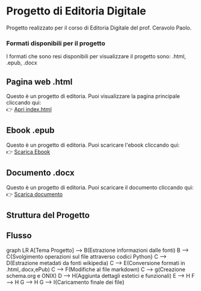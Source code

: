 # Progetto di Editoria Digitale
Progetto realizzato per il corso di Editoria Digitale del prof. Ceravolo Paolo.

### Formati disponibili per il progetto
I formati che sono resi disponibili per visualizzare il progetto sono: .html, .epub, .docx

## Pagina web .html
Questo è un progetto di editoria. Puoi visualizzare la pagina principale cliccando qui:  
👉 [Apri index.html](https://htmlpreview.github.io/?https://github.com/MassimilianoGentilini/Progetto_editoria/blob/main/ProgettoEditoriaDigitale_Gentilini/index.html)

## Ebook .epub
Questo è un progetto di editoria. Puoi scaricare l'ebook cliccando qui:  
👉 [Scarica Ebook](https://github.com/MassimilianoGentilini/Progetto_editoria/raw/main/ProgettoEditoriaDigitale_Gentilini/output.epub)

## Documento .docx
Questo è un progetto di editoria. Puoi scaricare il documento cliccando qui:  
👉 [Scarica documento](https://github.com/MassimilianoGentilini/Progetto_editoria/raw/main/ProgettoEditoriaDigitale_Gentilini/output.docx)


## Struttura del Progetto


## Flusso

graph LR
A[Tema Progetto] --> B(Estrazione informazioni dalle fonti)
B --> C{Svolgimento operazioni sul file attraverso codici Python}
C --> D(Estrazione metadati da fonti wikipedia)
C --> E(Conversione formati in .html,.docx,ePub)
C --> F(Modifiche al file markdown)
C --> g(Creazione schema.org e ONIX)
D --> H(Aggiunta dettagli estetici e funzionali)
E --> H
F --> H
G --> H
G --> I{Caricamento finale dei file}
